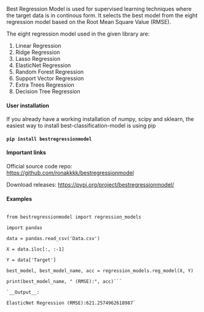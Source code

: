 Best Regression Model is used for supervised learning techniques where the target data is in continous form. It selects the best model from the eight regression model based on the Root Mean Square Value (RMSE). 

The eight regression model used in the given library are:

1. Linear Regression
2. Ridge Regression
3. Lasso Regression
4. ElasticNet Regression
5. Random Forest Regression
6. Support Vector Regression
7. Extra Trees Regression
8. Decision Tree Regression

#### User installation

If you already have a working installation of numpy, scipy and sklearn, the easiest way to install best-classification-model is using pip

#### `pip install bestregressionmodel`

#### Important links

Official source code repo: https://github.com/ronakkkk/bestregressionmodel

Download releases: https://pypi.org/project/bestregressionmodel/

#### Examples
```import

from bestregressionmodel import regression_models

import pandas

data = pandas.read_csv('Data.csv')

X = data.iloc[:, :-1]

Y = data['Target']

best_model, best_model_name, acc = regression_models.reg_model(X, Y)

print(best_model_name, " (RMSE):", acc)```

`__Output__:

ElasticNet Regression (RMSE):621.2574962618987`

 